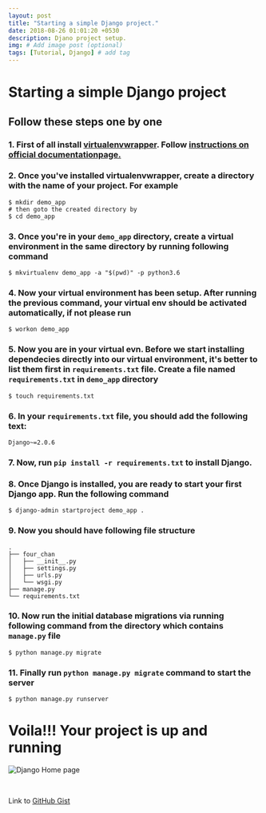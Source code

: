 ```yaml
---
layout: post
title: "Starting a simple Django project."
date: 2018-08-26 01:01:20 +0530
description: Djano project setup.
img: # Add image post (optional)
tags: [Tutorial, Django] # add tag
---
```


# Starting a simple Django project
## Follow these steps one by one
### 1. First of all install [virtualenvwrapper](https://virtualenvwrapper.readthedocs.io/). Follow [instructions on official documentationpage.](https://virtualenvwrapper.readthedocs.io/en/latest/install.html)
### 2. Once you've installed virtualenvwrapper, create a directory with the name of your project. For example
```shell
$ mkdir demo_app
# then goto the created directory by
$ cd demo_app
```

### 3. Once you're in your `demo_app` directory, create a virtual environment in the same directory by running following command
```shell
$ mkvirtualenv demo_app -a "$(pwd)" -p python3.6
```

### 4. Now your virtual environment has been setup. After running the previous command, your virtual env should be activated automatically, if not please run
```shell
$ workon demo_app
```

### 5. Now you are in your virtual evn. Before we start installing dependecies directly into our virtual environment, it's better to list them first in `requirements.txt` file. Create a file named `requirements.txt` in `demo_app` directory
```shell
$ touch requirements.txt
```

### 6. In your `requirements.txt` file, you should add the following text:
```text
Django~=2.0.6
```

### 7. Now, run `pip install -r requirements.txt` to install Django.

### 8. Once Django is installed, you are ready to start your first Django app. Run the following command
```shell
$ django-admin startproject demo_app .
```

### 9. Now you should have following file structure
```
.
├── four_chan
│   ├── __init__.py
│   ├── settings.py
│   ├── urls.py
│   └── wsgi.py
├── manage.py
└── requirements.txt
```

### 10. Now run the initial database migrations via running following command from the directory which contains `manage.py` file
```shell
$ python manage.py migrate
```

### 11. Finally run `python manage.py migrate` command to start the server
```shell
$ python manage.py runserver
```
# Voila!!! Your project is up and running
![Django Home page]({{site.baseurl}}/assets/img/django.png)

<br>

Link to [GitHub Gist](https://gist.github.com/akashgiricse/efe626272fc7223f41b2140675f598e3)
